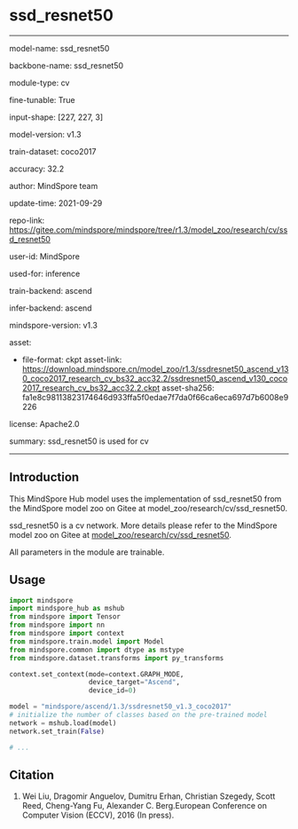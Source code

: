 # ssd_resnet50

---

model-name: ssd_resnet50

backbone-name: ssd_resnet50

module-type: cv

fine-tunable: True

input-shape: [227, 227, 3]

model-version: v1.3

train-dataset: coco2017

accuracy: 32.2

author: MindSpore team

update-time: 2021-09-29

repo-link: <https://gitee.com/mindspore/mindspore/tree/r1.3/model_zoo/research/cv/ssd_resnet50>

user-id: MindSpore

used-for: inference

train-backend: ascend

infer-backend: ascend

mindspore-version: v1.3

asset:

-
    file-format: ckpt
    asset-link: <https://download.mindspore.cn/model_zoo/r1.3/ssdresnet50_ascend_v130_coco2017_research_cv_bs32_acc32.2/ssdresnet50_ascend_v130_coco2017_research_cv_bs32_acc32.2.ckpt>
    asset-sha256: fa1e8c98113823174646d933ffa5f0edae7f7da0f66ca6eca697d7b6008e9226

license: Apache2.0

summary: ssd_resnet50 is used for cv

---

## Introduction

This MindSpore Hub model uses the implementation of ssd_resnet50 from the MindSpore model zoo on Gitee at model_zoo/research/cv/ssd_resnet50.

ssd_resnet50 is a cv network. More details please refer to the MindSpore model zoo on Gitee at [model_zoo/research/cv/ssd_resnet50](https://gitee.com/mindspore/mindspore/blob/r1.3/model_zoo/research/cv/ssd_resnet50/README.md).

All parameters in the module are trainable.

## Usage

```python
import mindspore
import mindspore_hub as mshub
from mindspore import Tensor
from mindspore import nn
from mindspore import context
from mindspore.train.model import Model
from mindspore.common import dtype as mstype
from mindspore.dataset.transforms import py_transforms

context.set_context(mode=context.GRAPH_MODE,
                    device_target="Ascend",
                    device_id=0)

model = "mindspore/ascend/1.3/ssdresnet50_v1.3_coco2017"
# initialize the number of classes based on the pre-trained model
network = mshub.load(model)
network.set_train(False)

# ...
```

## Citation

1. Wei Liu, Dragomir Anguelov, Dumitru Erhan, Christian Szegedy, Scott Reed, Cheng-Yang Fu, Alexander C. Berg.European Conference on Computer Vision (ECCV), 2016 (In press).
